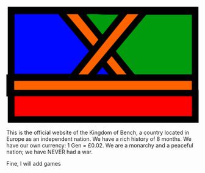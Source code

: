 
![Flag](/docs/assets/Bench.png)

This is the official website of the Kingdom of Bench, a country located in Europe as an independent nation. We have a rich history of 8 months. We have our own currency: 1 Gen = £0.02. We are a monarchy and a peaceful nation; we have NEVER had a war.

Fine, I will add games
